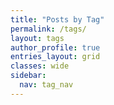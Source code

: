 ```yaml
---
title: "Posts by Tag"
permalink: /tags/
layout: tags
author_profile: true
entries_layout: grid
classes: wide
sidebar:
  nav: tag_nav
---
```

